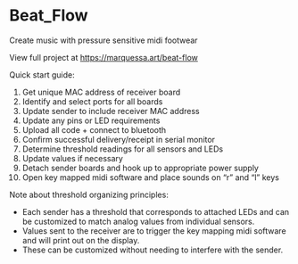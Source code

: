 # Beat_Flow
Create music with pressure sensitive midi footwear

View full project at https://marquessa.art/beat-flow

Quick start guide:
  1. Get unique MAC address of receiver board
  2. Identify and select ports for all boards
  3. Update sender to include receiver MAC address
  4. Update any pins or LED requirements
  5. Upload all code + connect to bluetooth
  6. Confirm successful delivery/receipt in serial monitor
  7. Determine threshold readings for all sensors and LEDs
  8. Update values if necessary
  9. Detach sender boards and hook up to appropriate power supply
  10. Open key mapped midi software and place sounds on “r” and “l” keys

Note about threshold organizing principles:
  - Each sender has a threshold that corresponds to attached LEDs and can be customized to match analog values from individual sensors.
  - Values sent to the receiver are to trigger the key mapping midi software and will print out on the display.
  - These can be customized without needing to interfere with the sender.
